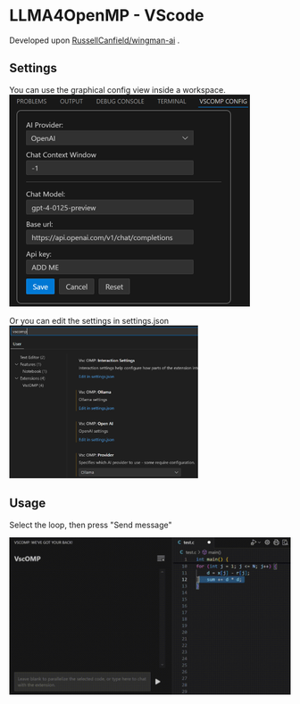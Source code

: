 # LLMA4OpenMP - VScode

Developed  upon [RussellCanfield/wingman-ai](https://github.com/RussellCanfield/wingman-ai) .

## Settings

You can use the graphical config view inside a workspace.
<img src="docs/Settings.png" style="zoom:50%;" />

Or you can edit the settings in settings.json
<img src="docs/Settings_json.png" style="zoom: 33%;" />



## Usage

Select the loop, then press "Send message"

![](docs/demo.gif)